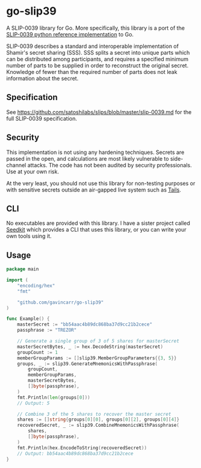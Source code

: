 go-slip39
=========

A SLIP-0039 library for Go. More specifically, this library is a port of the
[SLIP-0039 python reference implementation](http://github.com/trezor/python-shamir-mnemonic/) to Go.

SLIP-0039 describes a standard and interoperable implementation of Shamir's
secret sharing (SSS). SSS splits a secret into unique parts which can be
distributed among participants, and requires a specified minimum number of
parts to be supplied in order to reconstruct the original secret. Knowledge of
fewer than the required number of parts does not leak information about the
secret.

Specification
-------------

See https://github.com/satoshilabs/slips/blob/master/slip-0039.md for the full
SLIP-0039 specification.

Security
--------

This implementation is not using any hardening techniques. Secrets are passed
in the open, and calculations are most likely vulnerable to side-channel attacks.
The code has not been audited by security professionals. Use at your own risk.

At the very least, you should not use this library for non-testing purposes
or with sensitive secrets outside an air-gapped live system such as
[Tails](https://tails.net/).

CLI
---

No executables are provided with this library. I have a sister project called
[Seedkit](https://github.com/gavincarr/seedkit/) which provides a CLI that
uses this library, or you can write your own tools using it.

Usage
-----

```go
package main

import (
	"encoding/hex"
	"fmt"

	"github.com/gavincarr/go-slip39"
)

func Example() {
	masterSecret := "bb54aac4b89dc868ba37d9cc21b2cece"
	passphrase := "TREZOR"

	// Generate a single group of 3 of 5 shares for masterSecret
	masterSecretBytes, _ := hex.DecodeString(masterSecret)
	groupCount := 1
	memberGroupParams := []slip39.MemberGroupParameters{{3, 5}}
	groups, _ := slip39.GenerateMnemonicsWithPassphrase(
		groupCount,
		memberGroupParams,
		masterSecretBytes,
		[]byte(passphrase),
	)
	fmt.Println(len(groups[0]))
	// Output: 5

	// Combine 3 of the 5 shares to recover the master secret
	shares := []string{groups[0][0], groups[0][2], groups[0][4]}
	recoveredSecret, _ := slip39.CombineMnemonicsWithPassphrase(
		shares,
		[]byte(passphrase),
	)
	fmt.Println(hex.EncodeToString(recoveredSecret))
	// Output: bb54aac4b89dc868ba37d9cc21b2cece
}
```

